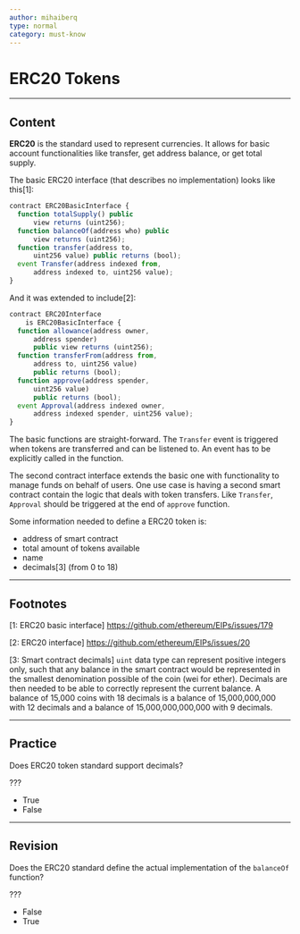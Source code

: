 ```yaml
---
author: mihaiberq
type: normal
category: must-know
---
```


# ERC20 Tokens


---

## Content

**ERC20** is the standard used to represent currencies. It allows for basic account functionalities like transfer, get address balance, or get total supply.

The basic ERC20 interface (that describes no implementation) looks like this[1]:

```javascript
contract ERC20BasicInterface {
  function totalSupply() public
	  view returns (uint256);
  function balanceOf(address who) public
	  view returns (uint256);
  function transfer(address to,
	  uint256 value) public returns (bool);
  event Transfer(address indexed from,
	  address indexed to, uint256 value);
}
```

And it was extended to include[2]:

```javascript
contract ERC20Interface
	is ERC20BasicInterface {
  function allowance(address owner,
	  address spender)
	  public view returns (uint256);
  function transferFrom(address from,
	  address to, uint256 value)
	  public returns (bool);
  function approve(address spender,
	  uint256 value)
	  public returns (bool);
  event Approval(address indexed owner,
	  address indexed spender, uint256 value);
}
```

The basic functions are straight-forward. The `Transfer` event is triggered when tokens are transferred and can be listened to. An event has to be explicitly called in the function.

The second contract interface extends the basic one with functionality to manage funds on behalf of users. One use case is having a second smart contract contain the logic that deals with token transfers. Like `Transfer`, `Approval` should be triggered at the end of `approve` function.

Some information needed to define a ERC20 token is:

* address of smart contract
* total amount of tokens available
* name
* decimals[3] (from 0 to 18)


---

## Footnotes

[1: ERC20 basic interface]
<https://github.com/ethereum/EIPs/issues/179>

[2: ERC20 interface]
<https://github.com/ethereum/EIPs/issues/20>

[3: Smart contract decimals]
`uint` data type can represent positive integers only, such that any balance in the smart contract would be represented in the smallest denomination possible of the coin (wei for ether). Decimals are then needed to be able to correctly represent the current balance. A balance of 15,000 coins with 18 decimals is a balance of 15,000,000,000 with 12 decimals and a balance of 15,000,000,000,000 with 9 decimals.


---

## Practice

Does ERC20 token standard support decimals?

???

* True
* False


---

## Revision

Does the ERC20 standard define the actual implementation of the `balanceOf` function?

???

* False
* True
